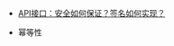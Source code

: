 
- [API接口：安全如何保证？签名如何实现？](https://mp.weixin.qq.com/s?__biz=MzAxODcyNjEzNQ==&mid=2247494700&idx=1&sn=e960ea709050b038dbc13a0fbc56ede7&chksm=9bd341b4aca4c8a2891c7b717a14c4313bbd9304c1a13217e63c175c307b5635ff9973aebc46&scene=21#wechat_redirect)

- 幂等性